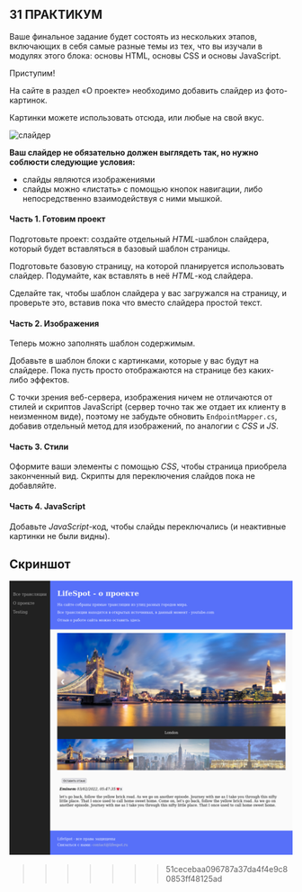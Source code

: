 ## 31 ПРАКТИКУМ

Ваше финальное задание будет состоять из нескольких этапов, включающих в себя самые разные темы из тех, что вы изучали в модулях этого блока: основы HTML, основы CSS и основы JavaScript.

Приступим!

На сайте в раздел «О проекте» необходимо добавить слайдер из фото-картинок.

Картинки можете использовать отсюда, или любые на свой вкус.

![слайдер](https://lms.skillfactory.ru/assets/courseware/v1/f803a5c15d0cc21aaa3c1181176ecece/asset-v1:SkillFactory+CSHARP+2020+type@asset+block/cdev_39_17.gif)

**Ваш слайдер не обязательно должен выглядеть так, но нужно соблюсти следующие условия:**

- слайды являются изображениями
- слайды можно «листать» с помощью кнопок навигации, либо непосредственно взаимодействуя с ними мышкой.

#### Часть 1. Готовим проект

Подготовьте проект: создайте отдельный _HTML_-шаблон слайдера, который будет вставляться в базовый шаблон страницы.

Подготовьте базовую страницу, на которой планируется использовать слайдер. Подумайте, как вставлять в неё _HTML_-код слайдера.

Сделайте так, чтобы шаблон слайдера у вас загружался на страницу, и проверьте это, вставив пока что вместо слайдера простой текст.

#### Часть 2. Изображения

Теперь можно заполнять шаблон содержимым.

Добавьте в шаблон блоки с картинками, которые у вас будут на слайдере. Пока пусть просто отображаются на странице без каких-либо эффектов.

С точки зрения веб-сервера, изображения ничем не отличаются от стилей и скриптов JavaScript (сервер точно так же отдает их клиенту в неизменном виде), поэтому не забудьте обновить `EndpointMapper.cs`, добавив отдельный метод для изображений, по аналогии с _CSS_ и _JS_.

#### Часть 3. Стили

Оформите ваши элементы с помощью _CSS_, чтобы страница приобрела законченный вид. Скрипты для переключения слайдов пока не добавляйте.

#### Часть 4. JavaScript

Добавьте _JavaScript_-код, чтобы слайды переключались (и неактивные картинки не были видны).

## Скриншот

![Screenshot](pix/Mod31.png)

> > > > > > > 51cecebaa096787a37da4f4e9c80853ff48125ad
